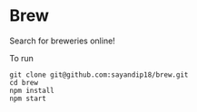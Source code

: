 # Brew

Search for breweries online!

To run

```
git clone git@github.com:sayandip18/brew.git
cd brew
npm install
npm start
```